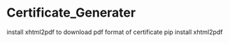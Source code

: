 # Certificate_Generater
install xhtml2pdf to download pdf format of certificate
pip install xhtml2pdf

